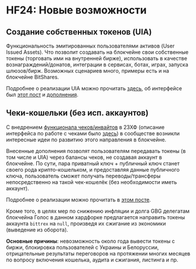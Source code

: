 # HF24: Новые возможности

## Создание собственных токенов \(UIA\)

Функциональность эмитированных пользователями активов \(User Issued Assets\). Что позволит создавать на блокчейне свои собственные токены \(торговать ими на внутренней бирже\), использовать в качестве вознаграждений/донатов, интеграции в сервисах, ботах, играх, запуска шлюзов/бирж. Возможных сценариев много, примеры есть и на блокчейне BitShares.

Подробнее о реализации UIA можно прочитать [здесь](https://golos.id/ru--golos/@lex/uia-v-testovoi-seti-prisoedinyaites), об интерфейсе был [этот пост](https://golos.id/ru--golos/@lex/interfeis-k-uia-planiruemye-v-24khf) и [дополнения](https://golos.id/ru--golos/@lex/interfeis-k-uia-dopolneniya).

## Чеки-кошельки \(без исп. аккаунтов\)

С внедрением [функционала чеков/инвайтов](https://golos.id/ru--golos/@lex/anons-23-khf-golos-blockchain#sistema-chekov-invaijtov) в 23ХФ \(описание интерфейса по работе с чеками было [здесь](https://golos.id/ru--golos/@lex/cheki-kak-instrument-peredachi-tokenov)\) в сообществе возникли интересные идеи по развитию этого направления в блокчейне.

Внесенные дополнения позволят пользователям передавать токены \(в том числе и UIA\) через балансы чеков, не создавая аккаунт в блокчейне. По сути, пара приватный ключ + публичный ключ станет своего рода крипто-кошельком, и предоставляя данные публичного ключа, пользователь сможет получать переводы/трансферы непосредственно на такой чек-кошелёк \(без необходимости иметь аккаунт\).

Подробнее о реализации можно прочитать в [этом посте](https://golos.id/ru--golos/@lex/cheki-bez-isp-akkauntov-v-testovoi-seti).

Кроме того, в целях мер по снижению инфляции и долга GBG делегатам блокчейна Голос в данном хардфорке предлагается направить токены аккаунта `bittrex` на `null`, произведя их сжигание из экономики \(выведение из оборота\).

**Основные причины**: невозможность около года вывести токены с биржи, блокировка пользователей с Украины и Белоруссии, отрицательные результаты переговоров на протяжении многих месяцев по вопросу включения кошелька, аудита и сжигания, листинга и пр.


